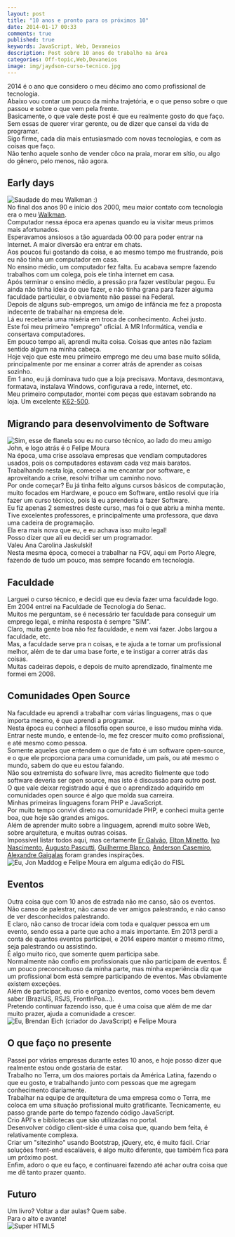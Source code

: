 ```yaml
---
layout: post
title: "10 anos e pronto para os próximos 10"
date: 2014-01-17 00:33
comments: true
published: true
keywords: JavaScript, Web, Devaneios
description: Post sobre 10 anos de trabalho na área
categories: Off-topic,Web,Devaneios
image: img/jaydson-curso-tecnico.jpg
---
```

2014 é o ano que considero o meu décimo ano como profissional de tecnologia.  
Abaixo vou contar um pouco da minha trajetória, e o que penso sobre o que passou e sobre o que vem pela frente.  
Basicamente, o que vale deste post é que eu realmente gosto do que faço.  
Sem essas de querer virar gerente, ou de dizer que cansei da vida de programar.  
Sigo firme, cada dia mais entusiasmado com novas tecnologias, e com as coisas que faço.  
Não tenho aquele sonho de vender côco na praia, morar em sítio, ou algo do gênero, pelo menos, não agora.  

## Early days  
![Saudade do meu Walkman :)](/img/walkman.jpg)  
No final dos anos 90 e início dos 2000, meu maior contato com tecnologia era o meu [Walkman](http://pt.wikipedia.org/wiki/Walkman).  
Computador nessa época era apenas quando eu ia visitar meus primos mais afortunados.  
Esperavamos ansiosos a tão aguardada 00:00 para poder entrar na Internet. A maior diversão era entrar em chats.  
Aos poucos fui gostando da coisa, e ao mesmo tempo me frustrando, pois eu não tinha um computador em casa.  
No ensino médio, um computador fez falta. Eu acabava sempre fazendo trabalhos com um colega, pois ele tinha internet em casa.  
Após terminar o ensino médio, a pressão pra fazer vestibular pegou. Eu ainda não tinha ideia do que fazer, e não tinha grana para fazer alguma faculdade particular, e obviamente não passei na Federal.  
Depois de alguns sub-empregos, um amigo de infância me fez a proposta indecente de trabalhar na empresa dele.  
Lá eu receberia uma miséria em troca de conhecimento. Achei justo.  
Este foi meu primeiro "emprego" oficial. A MR Informática, vendia e consertava computadores.  
Em pouco tempo ali, aprendi muita coisa. Coisas que antes não faziam sentido algum na minha cabeça.  
Hoje vejo que este meu primeiro emprego me deu uma base muito sólida, principalmente por me ensinar a correr atrás de aprender as coisas sozinho.  
Em 1 ano, eu já dominava tudo que a loja precisava. Montava, desmontava, formatava, instalava Windows, configurava a rede, internet, etc.  
Meu primeiro computador, montei com peças que estavam sobrando na loja. Um excelente [K62-500](http://pt.wikipedia.org/wiki/AMD_K6-2).  

## Migrando para desenvolvimento de Software  
![Sim, esse de flanela sou eu no curso técnico, ao lado do meu amigo John, e logo atrás é o Felipe Moura](/img/jaydson-curso-tecnico.jpg)  
Na época, uma crise assolava empresas que vendiam computadores usados, pois os computadores estavam cada vez mais baratos.  Trabalhando nesta loja, comecei a me encantar por software, e aproveitando a crise, resolvi trilhar um caminho novo.  
Por onde começar? Eu já tinha feito alguns cursos básicos de computação, muito focados em Hardware, e pouco em Software, então resolvi que iria fazer um curso técnico, pois lá eu aprenderia a fazer Software.  
Eu fiz apenas 2 semestres deste curso, mas foi o que abriu a minha mente.  
Tive excelentes professores, e principalmente uma professora, que dava uma cadeira de programação.  
Ela era mais nova que eu, e eu achava isso muito legal!  
Posso dizer que ali eu decidi ser um programador.  
Valeu Ana Carolina Jaskulski!  
Nesta mesma época, comecei a trabalhar na FGV, aqui em Porto Alegre, fazendo de tudo um pouco, mas sempre focando em tecnologia.  

## Faculdade  
Larguei o curso técnico, e decidi que eu devia fazer uma faculdade logo.  
Em 2004 entrei na Faculdade de Tecnologia do Senac.  
Muitos me perguntam, se é necessário ter faculdade para conseguir um emprego legal, e minha resposta é sempre "SIM".  
Claro, muita gente boa não fez faculdade, e nem vai fazer. Jobs largou a faculdade, etc.  
Mas, a faculdade serve pra n coisas, e te ajuda a te tornar um profissional melhor, além de te dar uma base forte, e te instigar a correr atrás das coisas.  
Muitas cadeiras depois, e depois de muito aprendizado, finalmente me formei em 2008.  

## Comunidades Open Source  
Na faculdade eu aprendi a trabalhar com várias linguagens, mas o que importa mesmo, é que aprendi a programar.  
Nesta época eu conheci a filosofia open source, e isso mudou minha vida.  
Entrar neste mundo, e entende-lo, me fez crescer muito como profissional, e até mesmo como pessoa.  
Somente aqueles que entendem o que de fato é um software open-source, e o que ele proporciona para uma comunidade, um país, ou até mesmo o mundo, sabem do que eu estou falando.  
Não sou extremista do sofware livre, mas acredito fielmente que todo software deveria ser open source, mas isto é discussão para outro post.  
O que vale deixar registrado aqui é que o aprendizado adquirido em comunidades open source é algo que molda sua carreira.  
Minhas primeiras linguagens foram PHP e JavaScript.  
Por muito tempo convivi direto na comunidade PHP, e conheci muita gente boa, que hoje são grandes amigos.  
Além de aprender muito sobre a linguagem, aprendi muito sobre Web, sobre arquitetura, e muitas outras coisas.  
Impossível listar todos aqui, mas certamente [Er Galvão](https://twitter.com/galvao), [Elton Minetto](https://twitter.com/eminetto), [Ivo Nascimento](https://twitter.com/ivonascimento), [Augusto Pascutti](https://twitter.com/augustohp), [Guilherme Blanco](https://twitter.com/guilhermeblanco), [Anderson Casemiro](https://twitter.com/duodraco), [Alexandre Gaigalas](https://twitter.com/alganet) foram grandes inspirações.  
![Eu, Jon Maddog e Felipe Moura em alguma edição do FISL](/img/maddog.jpg)  

## Eventos  
Outra coisa que com 10 anos de estrada não me canso, são os eventos.  
Não canso de palestrar, não canso de ver amigos palestrando, e não canso de ver desconhecidos palestrando.  
E claro, não canso de trocar ideia com toda e qualquer pessoa em um evento, sendo essa a parte que acho a mais importante.  Em 2013 perdi a conta de quantos eventos participei, e 2014 espero manter o mesmo ritmo, seja palestrando ou assistindo.  
É algo muito rico, que somente quem participa sabe.  
Normalmente não confio em profissionais que não participam de eventos. É um pouco preconceituoso da minha parte, mas minha experiência diz que um profissional bom está sempre participando de eventos. Mas obviamente existem exceções.  
Além de participar, eu crio e organizo eventos, como voces bem devem saber (BrazilJS, RSJS, FrontInPoa...).  
Pretendo continuar fazendo isso, que é uma coisa que além de me dar muito prazer, ajuda a comunidade a crescer.  
![Eu, Brendan Eich (criador do JavaScript) e Felipe Moura](/img/me-brendan.jpeg)  

## O que faço no presente  
Passei por várias empresas durante estes 10 anos, e hoje posso dizer que realmente estou onde gostaria de estar.  
Trabalho no Terra, um dos maiores portais da América Latina, fazendo o que eu gosto, e trabalhando junto com pessoas que me agregam conhecimento diariamente.  
Trabalhar na equipe de arquitetura de uma empresa como o Terra, me coloca em uma situação profissional muito gratificante.  Tecnicamente, eu passo grande parte do tempo fazendo código JavaScript.  
Crio API's e bibliotecas que são utilizadas no portal.  
Desenvolver código client-side é uma coisa que, quando bem feita, é relativamente complexa.  
Criar um "sitezinho" usando Bootstrap, jQuery, etc, é muito fácil. Criar soluções front-end escaláveis, é algo muito diferente, que também fica para um próximo post.  
Enfim, adoro o que eu faço, e continuarei fazendo até achar outra coisa que me dê tanto prazer quanto.  

## Futuro  
Um livro? Voltar a dar aulas? Quem sabe.  
Para o alto e avante!  
![Super HTML5](/img/super-html5.jpeg)  


